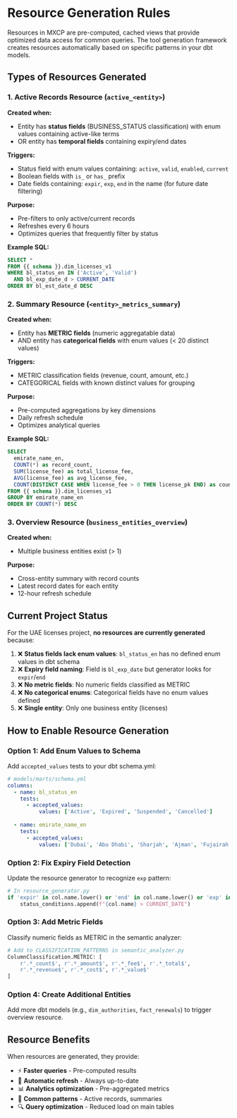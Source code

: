 # Resource Generation Rules

Resources in MXCP are pre-computed, cached views that provide optimized data access for common queries. The tool generation framework creates resources automatically based on specific patterns in your dbt models.

## Types of Resources Generated

### 1. Active Records Resource (`active_<entity>`)

**Created when:**
- Entity has **status fields** (BUSINESS_STATUS classification) with enum values containing active-like terms
- OR entity has **temporal fields** containing expiry/end dates

**Triggers:**
- Status field with enum values containing: `active`, `valid`, `enabled`, `current` 
- Boolean fields with `is_` or `has_` prefix
- Date fields containing: `expir`, `exp`, `end` in the name (for future date filtering)

**Purpose:**
- Pre-filters to only active/current records
- Refreshes every 6 hours
- Optimizes queries that frequently filter by status

**Example SQL:**
```sql
SELECT *
FROM {{ schema }}.dim_licenses_v1
WHERE bl_status_en IN ('Active', 'Valid') 
  AND bl_exp_date_d > CURRENT_DATE
ORDER BY bl_est_date_d DESC
```

### 2. Summary Resource (`<entity>_metrics_summary`)

**Created when:**
- Entity has **METRIC fields** (numeric aggregatable data)
- AND entity has **categorical fields** with enum values (< 20 distinct values)

**Triggers:**
- METRIC classification fields (revenue, count, amount, etc.)
- CATEGORICAL fields with known distinct values for grouping

**Purpose:**
- Pre-computed aggregations by key dimensions
- Daily refresh schedule
- Optimizes analytical queries

**Example SQL:**
```sql
SELECT 
  emirate_name_en,
  COUNT(*) as record_count,
  SUM(license_fee) as total_license_fee,
  AVG(license_fee) as avg_license_fee,
  COUNT(DISTINCT CASE WHEN license_fee > 0 THEN license_pk END) as count_with_license_fee
FROM {{ schema }}.dim_licenses_v1
GROUP BY emirate_name_en
ORDER BY COUNT(*) DESC
```

### 3. Overview Resource (`business_entities_overview`)

**Created when:**
- Multiple business entities exist (> 1)

**Purpose:**
- Cross-entity summary with record counts
- Latest record dates for each entity
- 12-hour refresh schedule

## Current Project Status

For the UAE licenses project, **no resources are currently generated** because:

1. ❌ **Status fields lack enum values**: `bl_status_en` has no defined enum values in dbt schema
2. ❌ **Expiry field naming**: Field is `bl_exp_date` but generator looks for `expir`/`end` 
3. ❌ **No metric fields**: No numeric fields classified as METRIC
4. ❌ **No categorical enums**: Categorical fields have no enum values defined
5. ❌ **Single entity**: Only one business entity (licenses)

## How to Enable Resource Generation

### Option 1: Add Enum Values to Schema
Add `accepted_values` tests to your dbt schema.yml:

```yaml
# models/marts/schema.yml
columns:
  - name: bl_status_en
    tests:
      - accepted_values:
          values: ['Active', 'Expired', 'Suspended', 'Cancelled']
  
  - name: emirate_name_en  
    tests:
      - accepted_values:
          values: ['Dubai', 'Abu Dhabi', 'Sharjah', 'Ajman', 'Fujairah', 'Ras Al Khaimah', 'Umm Al Quwain']
```

### Option 2: Fix Expiry Field Detection
Update the resource generator to recognize `exp` pattern:

```python
# In resource_generator.py
if 'expir' in col.name.lower() or 'end' in col.name.lower() or 'exp' in col.name.lower():
    status_conditions.append(f"{col.name} > CURRENT_DATE")
```

### Option 3: Add Metric Fields  
Classify numeric fields as METRIC in the semantic analyzer:

```python
# Add to CLASSIFICATION_PATTERNS in semantic_analyzer.py
ColumnClassification.METRIC: [
    r'.*_count$', r'.*_amount$', r'.*_fee$', r'.*_total$',
    r'.*_revenue$', r'.*_cost$', r'.*_value$'
]
```

### Option 4: Create Additional Entities
Add more dbt models (e.g., `dim_authorities`, `fact_renewals`) to trigger overview resource.

## Resource Benefits

When resources are generated, they provide:

- ⚡ **Faster queries** - Pre-computed results
- 🔄 **Automatic refresh** - Always up-to-date
- 📊 **Analytics optimization** - Pre-aggregated metrics  
- 🎯 **Common patterns** - Active records, summaries
- 🔍 **Query optimization** - Reduced load on main tables 